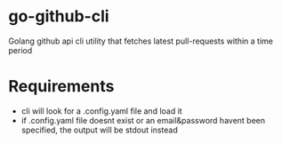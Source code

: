 # go-github-cli
Golang github api cli utility that fetches latest pull-requests within a time period

# Requirements
- cli will look for a .config.yaml file and load it
- if .config.yaml file doesnt exist or an email&password havent been specified, the output will be stdout instead
